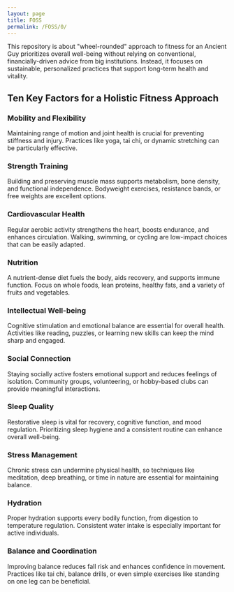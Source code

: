 ```yaml
---
layout: page
title: FOSS
permalink: /FOSS/0/
---
```


This repository is about "wheel-rounded" approach to fitness for an Ancient Guy prioritizes overall well-being without relying on conventional, financially-driven advice from big institutions. Instead, it focuses on sustainable, personalized practices that support long-term health and vitality.

## Ten Key Factors for a Holistic Fitness Approach

### Mobility and Flexibility

Maintaining range of motion and joint health is crucial for preventing stiffness and injury. Practices like yoga, tai chi, or dynamic stretching can be particularly effective.

### Strength Training

Building and preserving muscle mass supports metabolism, bone density, and functional independence. Bodyweight exercises, resistance bands, or free weights are excellent options.

### Cardiovascular Health

Regular aerobic activity strengthens the heart, boosts endurance, and enhances circulation. Walking, swimming, or cycling are low-impact choices that can be easily adapted.

### Nutrition

A nutrient-dense diet fuels the body, aids recovery, and supports immune function. Focus on whole foods, lean proteins, healthy fats, and a variety of fruits and vegetables.

### Intellectual Well-being


Cognitive stimulation and emotional balance are essential for overall health. Activities like reading, puzzles, or learning new skills can keep the mind sharp and engaged.

### Social Connection

Staying socially active fosters emotional support and reduces feelings of isolation. Community groups, volunteering, or hobby-based clubs can provide meaningful interactions.

### Sleep Quality

Restorative sleep is vital for recovery, cognitive function, and mood regulation. Prioritizing sleep hygiene and a consistent routine can enhance overall well-being.

### Stress Management

Chronic stress can undermine physical health, so techniques like meditation, deep breathing, or time in nature are essential for maintaining balance.

### Hydration

Proper hydration supports every bodily function, from digestion to temperature regulation. Consistent water intake is especially important for active individuals.

### Balance and Coordination
Improving balance reduces fall risk and enhances confidence in movement. Practices like tai chi, balance drills, or even simple exercises like standing on one leg can be beneficial.